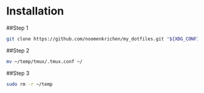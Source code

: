 # Installation

##Step 1
```bash
git clone https://github.com/noomenkrichen/my_dotfiles.git "${XDG_CONFIG_HOME:-$HOME}/temp"
```
##Step 2
```bash
mv ~/temp/tmux/.tmux.conf ~/
```
##Step 3
```bash
sudo rm -r ~/temp
```
